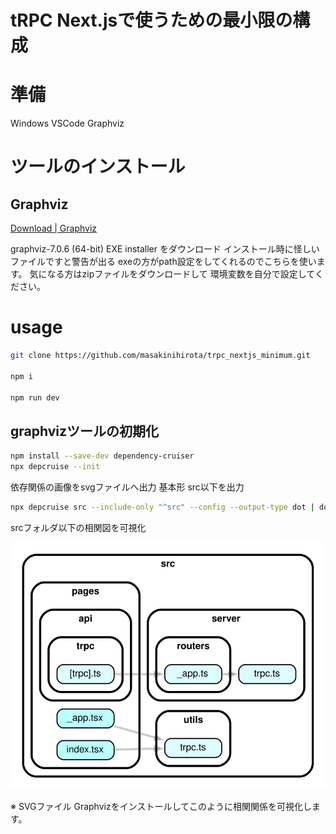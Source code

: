 # tRPC Next.jsで使うための最小限の構成

# 準備
Windows
VSCode
Graphviz

# ツールのインストール
## Graphviz

[Download | Graphviz](https://www.graphviz.org/download/)

graphviz-7.0.6 (64-bit) EXE installer をダウンロード
インストール時に怪しいファイルですと警告が出る
exeの方がpath設定をしてくれるのでこちらを使います。
気になる方はzipファイルをダウンロードして
環境変数を自分で設定してください。


# usage

```bash
git clone https://github.com/masakinihirota/trpc_nextjs_minimum.git

npm i

npm run dev
```


## graphvizツールの初期化

```bash
npm install --save-dev dependency-cruiser
npx depcruise --init
```

依存関係の画像をsvgファイルへ出力
基本形
src以下を出力

```bash
npx depcruise src --include-only "^src" --config --output-type dot | dot -T svg > dependency-graph.svg
```

srcフォルダ以下の相関図を可視化

![相関図](dependency-graph.svg)

※ SVGファイル
Graphvizをインストールしてこのように相関関係を可視化します。



